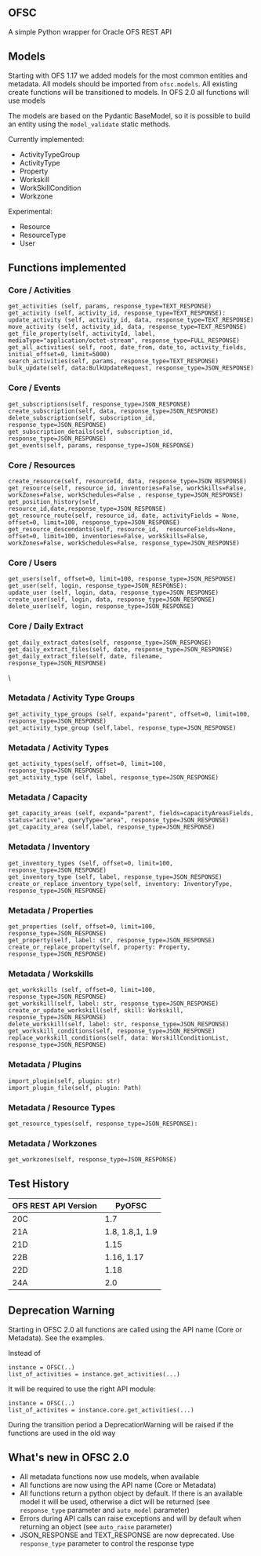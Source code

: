 ## OFSC

A simple Python wrapper for Oracle OFS REST API

## Models

Starting with OFS 1.17 we added models for the most common entities and metadata. All models should be imported from `ofsc.models`. All existing create functions will be transitioned to models. In OFS 2.0 all functions will use models

The models are based on the Pydantic BaseModel, so it is possible to build an entity using the `model_validate` static methods.

Currently implemented:
- ActivityTypeGroup
- ActivityType
- Property
- Workskill
- WorkSkillCondition
- Workzone


Experimental:
- Resource
- ResourceType
- User

## Functions implemented



### Core / Activities
    get_activities (self, params, response_type=TEXT_RESPONSE)
    get_activity (self, activity_id, response_type=TEXT_RESPONSE):
    update_activity (self, activity_id, data, response_type=TEXT_RESPONSE)
    move_activity (self, activity_id, data, response_type=TEXT_RESPONSE)
    get_file_property(self, activityId, label, mediaType="application/octet-stream", response_type=FULL_RESPONSE)
    get_all_activities( self, root, date_from, date_to, activity_fields, initial_offset=0, limit=5000)
    search_activities(self, params, response_type=TEXT_RESPONSE)
    bulk_update(self, data:BulkUpdateRequest, response_type=JSON_RESPONSE)


### Core / Events
    get_subscriptions(self, response_type=JSON_RESPONSE)
    create_subscription(self, data, response_type=JSON_RESPONSE)
    delete_subscription(self, subscription_id, response_type=JSON_RESPONSE)
    get_subscription_details(self, subscription_id, response_type=JSON_RESPONSE)
    get_events(self, params, response_type=JSON_RESPONSE)

### Core / Resources
    create_resource(self, resourceId, data, response_type=JSON_RESPONSE)
    get_resource(self, resource_id, inventories=False, workSkills=False, workZones=False, workSchedules=False , response_type=JSON_RESPONSE)
    get_position_history(self, resource_id,date,response_type=JSON_RESPONSE)
    get_resource_route(self, resource_id, date, activityFields = None, offset=0, limit=100, response_type=JSON_RESPONSE)
    get_resource_descendants(self, resource_id,  resourceFields=None, offset=0, limit=100, inventories=False, workSkills=False, workZones=False, workSchedules=False, response_type=JSON_RESPONSE)

### Core / Users
    get_users(self, offset=0, limit=100, response_type=JSON_RESPONSE)
    get_user(self, login, response_type=JSON_RESPONSE):
    update_user (self, login, data, response_type=JSON_RESPONSE)
    create_user(self, login, data, response_type=JSON_RESPONSE)
    delete_user(self, login, response_type=JSON_RESPONSE)

### Core / Daily Extract
    get_daily_extract_dates(self, response_type=JSON_RESPONSE)
    get_daily_extract_files(self, date, response_type=JSON_RESPONSE)
    get_daily_extract_file(self, date, filename, response_type=JSON_RESPONSE)
\
### Metadata / Activity Type Groups
    get_activity_type_groups (self, expand="parent", offset=0, limit=100, response_type=JSON_RESPONSE)
    get_activity_type_group (self,label, response_type=JSON_RESPONSE)   

### Metadata / Activity Types
    get_activity_types(self, offset=0, limit=100, response_type=JSON_RESPONSE)
    get_activity_type (self, label, response_type=JSON_RESPONSE)

### Metadata / Capacity
    get_capacity_areas (self, expand="parent", fields=capacityAreasFields, status="active", queryType="area", response_type=JSON_RESPONSE)
    get_capacity_area (self,label, response_type=JSON_RESPONSE)

### Metadata / Inventory
    get_inventory_types (self, offset=0, limit=100, response_type=JSON_RESPONSE)
    get_inventory_type (self, label, response_type=JSON_RESPONSE)
    create_or_replace_inventory_type(self, inventory: InventoryType, response_type=JSON_RESPONSE)

### Metadata / Properties
    get_properties (self, offset=0, limit=100, response_type=JSON_RESPONSE)
    get_property(self, label: str, response_type=JSON_RESPONSE)
    create_or_replace_property(self, property: Property, response_type=JSON_RESPONSE)

### Metadata / Workskills
    get_workskills (self, offset=0, limit=100, response_type=JSON_RESPONSE)
    get_workskill(self, label: str, response_type=JSON_RESPONSE)
    create_or_update_workskill(self, skill: Workskill, response_type=JSON_RESPONSE)
    delete_workskill(self, label: str, response_type=JSON_RESPONSE)
    get_workskill_conditions(self, response_type=JSON_RESPONSE)
    replace_workskill_conditions(self, data: WorskillConditionList, response_type=JSON_RESPONSE)

### Metadata / Plugins
    import_plugin(self, plugin: str)
    import_plugin_file(self, plugin: Path)

### Metadata / Resource Types
    get_resource_types(self, response_type=JSON_RESPONSE):

### Metadata / Workzones
    get_workzones(self, response_type=JSON_RESPONSE)
    
## Test History

OFS REST API Version | PyOFSC
------------ | -------------
20C| 1.7
21A| 1.8, 1.8,1, 1.9
21D| 1.15
22B| 1.16, 1.17
22D| 1.18
24A| 2.0

## Deprecation Warning

Starting in OFSC 2.0  all functions are called using the API name (Core or Metadata). See the examples.

Instead of

    instance = OFSC(..)
    list_of_activities = instance.get_activities(...)

It will be required to use the right API module:

    instance = OFSC(..)
    list_of_activites = instance.core.get_activities(...)

During the transition period a DeprecationWarning will be raised if the functions are used in the old way

## What's new in OFSC 2.0

- All metadata functions now use models, when available
- All functions are now using the API name (Core or Metadata)
- All functions return a python object by default. If there is an available model it will be used, otherwise a dict will be returned (see `response_type` parameter and `auto_model` parameter)
- Errors during API calls can raise exceptions and will by default when returning an object (see `auto_raise` parameter)
- JSON_RESPONSE and TEXT_RESPONSE are now deprecated. Use `response_type` parameter to control the response type